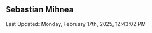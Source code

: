 <h2>Sebastian Mihnea</h2>

<!--RECENT_ACTIVITY:start-->
<!--RECENT_ACTIVITY:end-->
<!--RECENT_ACTIVITY:last_update-->
Last Updated: Monday, February 17th, 2025, 12:43:02 PM
<!--RECENT_ACTIVITY:last_update_end-->

<!---LOL-STATS-START-HERE--->
<!---LOL-STATS-END-HERE--->
